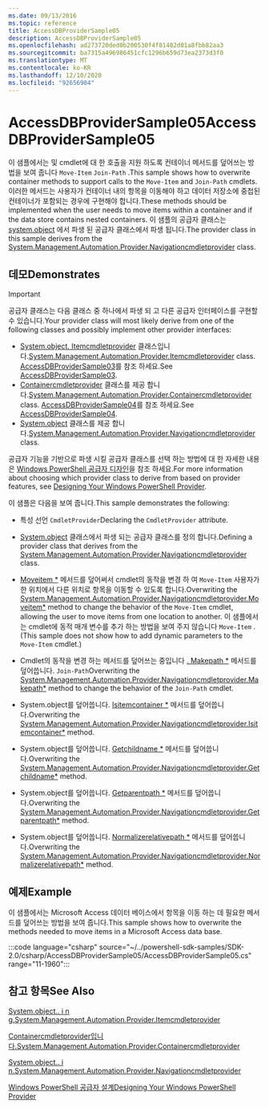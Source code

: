 ```yaml
---
ms.date: 09/13/2016
ms.topic: reference
title: AccessDBProviderSample05
description: AccessDBProviderSample05
ms.openlocfilehash: ad273720ded0b200530f4f81482d01a8fbb82aa3
ms.sourcegitcommit: ba7315a496986451cfc1296b659d73ea2373d3f0
ms.translationtype: MT
ms.contentlocale: ko-KR
ms.lasthandoff: 12/10/2020
ms.locfileid: "92656904"
---
```

# <a name="accessdbprovidersample05"></a><span data-ttu-id="d1ab1-103">AccessDBProviderSample05</span><span class="sxs-lookup"><span data-stu-id="d1ab1-103">AccessDBProviderSample05</span></span>

<span data-ttu-id="d1ab1-104">이 샘플에서는 및 cmdlet에 대 한 호출을 지원 하도록 컨테이너 메서드를 덮어쓰는 방법을 보여 줍니다 `Move-Item` `Join-Path` .</span><span class="sxs-lookup"><span data-stu-id="d1ab1-104">This sample shows how to overwrite container methods to support calls to the `Move-Item` and `Join-Path` cmdlets.</span></span> <span data-ttu-id="d1ab1-105">이러한 메서드는 사용자가 컨테이너 내의 항목을 이동해야 하고 데이터 저장소에 중첩된 컨테이너가 포함되는 경우에 구현해야 합니다.</span><span class="sxs-lookup"><span data-stu-id="d1ab1-105">These methods should be implemented when the user needs to move items within a container and if the data store contains nested containers.</span></span> <span data-ttu-id="d1ab1-106">이 샘플의 공급자 클래스는 [system.object](/dotnet/api/System.Management.Automation.Provider.NavigationCmdletProvider) 에서 파생 된 공급자 클래스에서 파생 됩니다.</span><span class="sxs-lookup"><span data-stu-id="d1ab1-106">The provider class in this sample derives from the [System.Management.Automation.Provider.Navigationcmdletprovider](/dotnet/api/System.Management.Automation.Provider.NavigationCmdletProvider) class.</span></span>

## <a name="demonstrates"></a><span data-ttu-id="d1ab1-107">데모</span><span class="sxs-lookup"><span data-stu-id="d1ab1-107">Demonstrates</span></span>

> [!IMPORTANT]
> <span data-ttu-id="d1ab1-108">공급자 클래스는 다음 클래스 중 하나에서 파생 되 고 다른 공급자 인터페이스를 구현할 수 있습니다.</span><span class="sxs-lookup"><span data-stu-id="d1ab1-108">Your provider class will most likely derive from one of the following classes and possibly implement other provider interfaces:</span></span>
>
> - <span data-ttu-id="d1ab1-109">[System.object. Itemcmdletprovider](/dotnet/api/System.Management.Automation.Provider.ItemCmdletProvider) 클래스입니다.</span><span class="sxs-lookup"><span data-stu-id="d1ab1-109">[System.Management.Automation.Provider.Itemcmdletprovider](/dotnet/api/System.Management.Automation.Provider.ItemCmdletProvider) class.</span></span> <span data-ttu-id="d1ab1-110">[AccessDBProviderSample03](./accessdbprovidersample03.md)를 참조 하세요.</span><span class="sxs-lookup"><span data-stu-id="d1ab1-110">See [AccessDBProviderSample03](./accessdbprovidersample03.md).</span></span>
> - <span data-ttu-id="d1ab1-111">[Containercmdletprovider](/dotnet/api/System.Management.Automation.Provider.ContainerCmdletProvider) 클래스를 제공 합니다.</span><span class="sxs-lookup"><span data-stu-id="d1ab1-111">[System.Management.Automation.Provider.Containercmdletprovider](/dotnet/api/System.Management.Automation.Provider.ContainerCmdletProvider) class.</span></span> <span data-ttu-id="d1ab1-112">[AccessDBProviderSample04](./accessdbprovidersample04.md)를 참조 하세요.</span><span class="sxs-lookup"><span data-stu-id="d1ab1-112">See [AccessDBProviderSample04](./accessdbprovidersample04.md).</span></span>
> - <span data-ttu-id="d1ab1-113">[System.object](/dotnet/api/System.Management.Automation.Provider.NavigationCmdletProvider) 클래스를 제공 합니다.</span><span class="sxs-lookup"><span data-stu-id="d1ab1-113">[System.Management.Automation.Provider.Navigationcmdletprovider](/dotnet/api/System.Management.Automation.Provider.NavigationCmdletProvider) class.</span></span>
>
> <span data-ttu-id="d1ab1-114">공급자 기능을 기반으로 파생 시킬 공급자 클래스를 선택 하는 방법에 대 한 자세한 내용은 [Windows PowerShell 공급자 디자인](./provider-types.md)을 참조 하세요.</span><span class="sxs-lookup"><span data-stu-id="d1ab1-114">For more information about choosing which provider class to derive from based on provider features, see [Designing Your Windows PowerShell Provider](./provider-types.md).</span></span>

<span data-ttu-id="d1ab1-115">이 샘플은 다음을 보여 줍니다.</span><span class="sxs-lookup"><span data-stu-id="d1ab1-115">This sample demonstrates the following:</span></span>

- <span data-ttu-id="d1ab1-116">특성 선언 `CmdletProvider`</span><span class="sxs-lookup"><span data-stu-id="d1ab1-116">Declaring the `CmdletProvider` attribute.</span></span>

- <span data-ttu-id="d1ab1-117">[System.object](/dotnet/api/System.Management.Automation.Provider.NavigationCmdletProvider) 클래스에서 파생 되는 공급자 클래스를 정의 합니다.</span><span class="sxs-lookup"><span data-stu-id="d1ab1-117">Defining a provider class that derives from the [System.Management.Automation.Provider.Navigationcmdletprovider](/dotnet/api/System.Management.Automation.Provider.NavigationCmdletProvider) class.</span></span>

- <span data-ttu-id="d1ab1-118">[Moveitem \*](/dotnet/api/System.Management.Automation.Provider.NavigationCmdletProvider.MoveItem) 메서드를 덮어써서 cmdlet의 동작을 변경 하 여 `Move-Item` 사용자가 한 위치에서 다른 위치로 항목을 이동할 수 있도록 합니다.</span><span class="sxs-lookup"><span data-stu-id="d1ab1-118">Overwriting the [System.Management.Automation.Provider.Navigationcmdletprovider.Moveitem\*](/dotnet/api/System.Management.Automation.Provider.NavigationCmdletProvider.MoveItem) method to change the behavior of the `Move-Item` cmdlet, allowing the user to move items from one location to another.</span></span> <span data-ttu-id="d1ab1-119">이 샘플에서는 cmdlet에 동적 매개 변수를 추가 하는 방법을 보여 주지 않습니다 `Move-Item` .</span><span class="sxs-lookup"><span data-stu-id="d1ab1-119">(This sample does not show how to add dynamic parameters to the `Move-Item` cmdlet.)</span></span>

- <span data-ttu-id="d1ab1-120">Cmdlet의 동작을 변경 하는 메서드를 덮어쓰는 중입니다 [. Makepath \*](/dotnet/api/System.Management.Automation.Provider.NavigationCmdletProvider.MakePath) 메서드를 덮어씁니다. `Join-Path`</span><span class="sxs-lookup"><span data-stu-id="d1ab1-120">Overwriting the [System.Management.Automation.Provider.Navigationcmdletprovider.Makepath\*](/dotnet/api/System.Management.Automation.Provider.NavigationCmdletProvider.MakePath) method to change the behavior of the `Join-Path` cmdlet.</span></span>

- <span data-ttu-id="d1ab1-121">System.object를 덮어씁니다. [Isitemcontainer \*](/dotnet/api/System.Management.Automation.Provider.NavigationCmdletProvider.IsItemContainer) 메서드를 덮어씁니다.</span><span class="sxs-lookup"><span data-stu-id="d1ab1-121">Overwriting the [System.Management.Automation.Provider.Navigationcmdletprovider.Isitemcontainer\*](/dotnet/api/System.Management.Automation.Provider.NavigationCmdletProvider.IsItemContainer) method.</span></span>

- <span data-ttu-id="d1ab1-122">System.object를 덮어씁니다. [Getchildname \*](/dotnet/api/System.Management.Automation.Provider.NavigationCmdletProvider.GetChildName) 메서드를 덮어씁니다.</span><span class="sxs-lookup"><span data-stu-id="d1ab1-122">Overwriting the [System.Management.Automation.Provider.Navigationcmdletprovider.Getchildname\*](/dotnet/api/System.Management.Automation.Provider.NavigationCmdletProvider.GetChildName) method.</span></span>

- <span data-ttu-id="d1ab1-123">System.object를 덮어씁니다. [Getparentpath \*](/dotnet/api/System.Management.Automation.Provider.NavigationCmdletProvider.GetParentPath) 메서드를 덮어씁니다.</span><span class="sxs-lookup"><span data-stu-id="d1ab1-123">Overwriting the [System.Management.Automation.Provider.Navigationcmdletprovider.Getparentpath\*](/dotnet/api/System.Management.Automation.Provider.NavigationCmdletProvider.GetParentPath) method.</span></span>

- <span data-ttu-id="d1ab1-124">System.object를 덮어씁니다. [Normalizerelativepath \*](/dotnet/api/System.Management.Automation.Provider.NavigationCmdletProvider.NormalizeRelativePath) 메서드를 덮어씁니다.</span><span class="sxs-lookup"><span data-stu-id="d1ab1-124">Overwriting the [System.Management.Automation.Provider.Navigationcmdletprovider.Normalizerelativepath\*](/dotnet/api/System.Management.Automation.Provider.NavigationCmdletProvider.NormalizeRelativePath) method.</span></span>

## <a name="example"></a><span data-ttu-id="d1ab1-125">예제</span><span class="sxs-lookup"><span data-stu-id="d1ab1-125">Example</span></span>

<span data-ttu-id="d1ab1-126">이 샘플에서는 Microsoft Access 데이터 베이스에서 항목을 이동 하는 데 필요한 메서드를 덮어쓰는 방법을 보여 줍니다.</span><span class="sxs-lookup"><span data-stu-id="d1ab1-126">This sample shows how to overwrite the methods needed to move items in a Microsoft Access data base.</span></span>

:::code language="csharp" source="~/../powershell-sdk-samples/SDK-2.0/csharp/AccessDBProviderSample05/AccessDBProviderSample05.cs" range="11-1960":::

## <a name="see-also"></a><span data-ttu-id="d1ab1-127">참고 항목</span><span class="sxs-lookup"><span data-stu-id="d1ab1-127">See Also</span></span>

[<span data-ttu-id="d1ab1-128">System.object.. i n g.</span><span class="sxs-lookup"><span data-stu-id="d1ab1-128">System.Management.Automation.Provider.Itemcmdletprovider</span></span>](/dotnet/api/System.Management.Automation.Provider.ItemCmdletProvider)

[<span data-ttu-id="d1ab1-129">Containercmdletprovider입니다.</span><span class="sxs-lookup"><span data-stu-id="d1ab1-129">System.Management.Automation.Provider.Containercmdletprovider</span></span>](/dotnet/api/System.Management.Automation.Provider.ContainerCmdletProvider)

[<span data-ttu-id="d1ab1-130">System.object.. i n.</span><span class="sxs-lookup"><span data-stu-id="d1ab1-130">System.Management.Automation.Provider.Navigationcmdletprovider</span></span>](/dotnet/api/System.Management.Automation.Provider.NavigationCmdletProvider)

[<span data-ttu-id="d1ab1-131">Windows PowerShell 공급자 설계</span><span class="sxs-lookup"><span data-stu-id="d1ab1-131">Designing Your Windows PowerShell Provider</span></span>](./provider-types.md)
